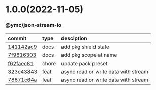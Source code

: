 <a name="1.0.0"></a>
# 1.0.0(2022-11-05)
### @ymc/json-stream-io
commit|type|desciption
:----|:----|:----
[141142ac9](https://github.com/ymc-github/js-idea/commit/6141142ac96523b13bd92b1aeaa7a3f3325c8fe9)|docs|add pkg shield state
[7f9816303](https://github.com/ymc-github/js-idea/commit/17f9816303affed7df6cf9d56cf31f4ee2c7cbd5)|docs|add pkg scope at name
[f62faec81](https://github.com/ymc-github/js-idea/commit/1f62faec81fc084201ed222c07792fbc87cefa0c)|chore|update pack preset
[323c43843](https://github.com/ymc-github/js-idea/commit/a323c43843b6c804eb0c02492d2c79fc79ff1018)|feat|async read or write data with stream
[78671c64a](https://github.com/ymc-github/js-idea/commit/f78671c64a7ee7627ba36d8c71815d234d76946d)|feat|async read or write data with stream